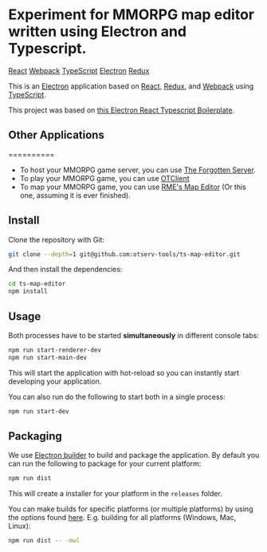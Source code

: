 # Experiment for MMORPG map editor written using Electron and Typescript.

[React](https://reactjs.org/)
[Webpack](https://webpack.js.org/)
[TypeScript](https://www.typescriptlang.org/)
[Electron](https://electronjs.org/)
[Redux](https://redux.js.org/)

This is an [Electron](https://electronjs.org/) application based on [React](https://reactjs.org/), [Redux](https://redux.js.org/), and [Webpack](https://webpack.js.org/) using [TypeScript](https://www.typescriptlang.org/).

This project was based on [this Electron React Typescript Boilerplate](https://github.com/Robinfr/electron-react-typescript).

## Other Applications

==========

- To host your MMORPG game server, you can use [The Forgotten Server](https://github.com/otland/forgottenserver).
- To play your MMORPG game, you can use [OTClient](https://github.com/edubart/otclient)
- To map your MMORPG game, you can use [RME's Map Editor](https://github.com/hjnilsson/rme) (Or this one, assuming it is ever finished).

## Install

Clone the repository with Git:

```bash
git clone --depth=1 git@github.com:otserv-tools/ts-map-editor.git
```

And then install the dependencies:

```bash
cd ts-map-editor
npm install
```

## Usage

Both processes have to be started **simultaneously** in different console tabs:

```bash
npm run start-renderer-dev
npm run start-main-dev
```

This will start the application with hot-reload so you can instantly start developing your application.

You can also run do the following to start both in a single process:

```bash
npm run start-dev
```

## Packaging

We use [Electron builder](https://www.electron.build/) to build and package the application. By default you can run the following to package for your current platform:

```bash
npm run dist
```

This will create a installer for your platform in the `releases` folder.

You can make builds for specific platforms (or multiple platforms) by using the options found [here](https://www.electron.build/cli). E.g. building for all platforms (Windows, Mac, Linux):

```bash
npm run dist -- -mwl
```
